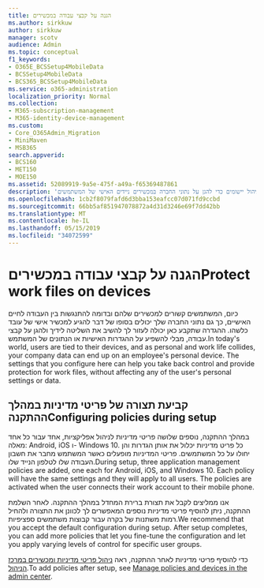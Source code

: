 ```yaml
---
title: הגנה על קבצי עבודה במכשירים
ms.author: sirkkuw
author: sirkkuw
manager: scotv
audience: Admin
ms.topic: conceptual
f1_keywords:
- O365E_BCSSetup4MobileData
- BCSSetup4MobileData
- BCS365_BCSSetup4MobileData
ms.service: o365-administration
localization_priority: Normal
ms.collection:
- M365-subscription-management
- M365-identity-device-management
ms.custom:
- Core_O365Admin_Migration
- MiniMaven
- MSB365
search.appverid:
- BCS160
- MET150
- MOE150
ms.assetid: 52089919-9a5e-475f-a49a-f65369487861
description: 'למד אודות תצורת ברירת מחדל והוספת מדיניות ניהול יישומים כדי להגן על נתוני החברה במכשירים ניידים האישי של המשתמשים. '
ms.openlocfilehash: 1cb2f8079fafd6d3bba153eafcc07d071fd9ccbd
ms.sourcegitcommit: 66bb5af851947078872a4d31d3246e69f7dd42bb
ms.translationtype: MT
ms.contentlocale: he-IL
ms.lasthandoff: 05/15/2019
ms.locfileid: "34072599"
---
```

# <a name="protect-work-files-on-devices"></a><span data-ttu-id="2fa87-103">הגנה על קבצי עבודה במכשירים</span><span class="sxs-lookup"><span data-stu-id="2fa87-103">Protect work files on devices</span></span>

<span data-ttu-id="2fa87-p101">כיום, המשתמשים קשורים למכשירים שלהם ובדומה להתנגשות בין העבודה לחיים האישיים, כך גם נתוני החברה שלך יכולים בסופו של דבר להגיע למכשיר אישי של עובד כלשהו. ההגדרה שתקבע כאן יכולה לעזור לך להשיב את השליטה לידיך ולהגן על קבצי עבודה, מבלי להשפיע על ההגדרות האישיות או הנתונים של המשתמש.</span><span class="sxs-lookup"><span data-stu-id="2fa87-p101">In today's world, users are tied to their devices, and as personal and work life collides, your company data can end up on an employee's personal device. The settings that you configure here can help you take back control and provide protection for work files, without affecting any of the user's personal settings or data.</span></span>
  
## <a name="configuring-policies-during-setup"></a><span data-ttu-id="2fa87-106">קביעת תצורה של פריטי מדיניות במהלך ההתקנה</span><span class="sxs-lookup"><span data-stu-id="2fa87-106">Configuring policies during setup</span></span>

<span data-ttu-id="2fa87-p102">במהלך ההתקנה, נוספים שלושה פריטי מדיניות לניהול אפליקציות, אחד עבור כל אחד מאלה: Android,‏ iOS ו- Windows 10. כל פריט מדיניות יכלול את אותן הגדרות והן יחולו על כל המשתמשים. פריטי המדיניות מופעלים כאשר המשתמש מחבר את חשבון העבודה שלו לטלפון הנייד שלו.</span><span class="sxs-lookup"><span data-stu-id="2fa87-p102">During setup, three application management policies are added, one each for Android, iOS, and Windows 10. Each policy will have the same settings and they will apply to all users. The policies are activated when the user connects their work account to their mobile phone.</span></span>
  
<span data-ttu-id="2fa87-p103">אנו ממליצים לקבל את תצורת ברירת המחדל במהלך ההתקנה. לאחר השלמת ההתקנה, ניתן להוסיף פריטי מדיניות נוספים המאפשרים לך לכוונן את התצורה ולהחיל רמות משתנות של בקרה עבור קבוצות משתמשים ספציפיות.</span><span class="sxs-lookup"><span data-stu-id="2fa87-p103">We recommend that you accept the default configuration during setup. After setup completes, you can add more policies that let you fine-tune the configuration and let you apply varying levels of control for specific user groups.</span></span>
  
<span data-ttu-id="2fa87-112">כדי להוסיף פריטי מדיניות לאחר ההתקנה, ראה [ניהול פריטי מדיניות ומכשירים במרכז הניהול](manage.md).</span><span class="sxs-lookup"><span data-stu-id="2fa87-112">To add policies after setup, see [Manage policies and devices in the admin center](manage.md).</span></span>
  

